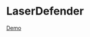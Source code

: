 # LaserDefender

[Demo](http://htmlpreview.github.io/?https://github.com/miketalley/LaserDefender/blob/master/builds/index.html)
